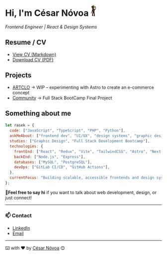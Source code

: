 # **Hi, I'm César Nóvoa** <img src='img/hi.gif' width='20'>

_Frontend Engineer | React & Design Systems_

<!--
[![Linkedin](https://img.shields.io/badge/-Linkedin-blue?style=flat-square&logo=Linkedin&logoColor=white)](https://www.linkedin.com/in/cesar-novoa/)
[![Portfolio](https://img.shields.io/badge/-Portfolio-black?style=flat-square&logo=vercel&logoColor=white)](https://cesar-novoa.github.io)

--- -->

## Resume / CV

- [View CV (Markdown)](./docs/cv.md)
- [Download CV (PDF)](./docs/cv.pdf)

## Projects

- [ARTCLO](https://github.com/cesar-novoa/ARTCLO) -> WIP – experimenting with Astro to create an e-commerce concept
- [Community](https://github.com/cesar-novoa/Community) -> Full Stack BootCamp Final Project

<!-- [My Web](https://cesar-novoa.github.io) -> Portfolio Web -->

## Something about me

```js
let rasek = {
  code: ["JavaScript", "TypeScript", "PHP", "Python"],
  askMeAbout: ["frontend dev", "UI/UX", "design systems", "graphic design"],
  studies: ["Graphic Design", "Full Stack Development Bootcamp"],
  technologies: {
    frontEnd: ["React", "Redux", "Vite", "TailwindCSS", "Astro", "Next.js"],
    backEnd: ["Node.js", "Express"],
    databases: ["MySQL", "PostgreSQL"],
    devOps: ["GitLab CI/CD", "GitHub Actions"],
  },
  currentFocus: "Building scalable, accessible frontends and design systems",
};
```

💬**Feel free to say hi** if you want to talk about web development, design, or just connect!

---

### 📫 Contact

- [LinkedIn](https://linkedin.com/in/cesar-novoa)
- [Email](mailto:novoafernandezcesar@gmail.com)

---

⌨️ with ❤️ by [César Nóvoa](https://github.com/cesar-novoa) 😊
